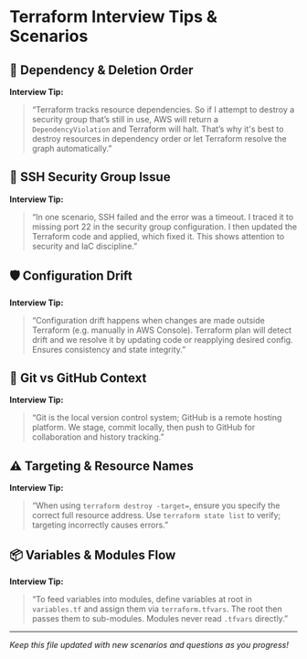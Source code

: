# Terraform Interview Tips & Scenarios

## 🧠 Dependency & Deletion Order
**Interview Tip:**
> “Terraform tracks resource dependencies. So if I attempt to destroy a security group that’s still in use, AWS will return a `DependencyViolation` and Terraform will halt. That’s why it's best to destroy resources in dependency order or let Terraform resolve the graph automatically.”

## 🔧 SSH Security Group Issue
**Interview Tip:**
> “In one scenario, SSH failed and the error was a timeout. I traced it to missing port 22 in the security group configuration. I then updated the Terraform code and applied, which fixed it. This shows attention to security and IaC discipline.”

## 🛡 Configuration Drift
**Interview Tip:**
> “Configuration drift happens when changes are made outside Terraform (e.g. manually in AWS Console). Terraform plan will detect drift and we resolve it by updating code or reapplying desired config. Ensures consistency and state integrity.”

## 🔑 Git vs GitHub Context
**Interview Tip:**
> “Git is the local version control system; GitHub is a remote hosting platform. We stage, commit locally, then push to GitHub for collaboration and history tracking.”

## ⚠ Targeting & Resource Names
**Interview Tip:**
> “When using `terraform destroy -target=`, ensure you specify the correct full resource address. Use `terraform state list` to verify; targeting incorrectly causes errors.”

## 📦 Variables & Modules Flow
**Interview Tip:**
> “To feed variables into modules, define variables at root in `variables.tf` and assign them via `terraform.tfvars`. The root then passes them to sub-modules. Modules never read `.tfvars` directly.”

--- 

_Keep this file updated with new scenarios and questions as you progress!_
